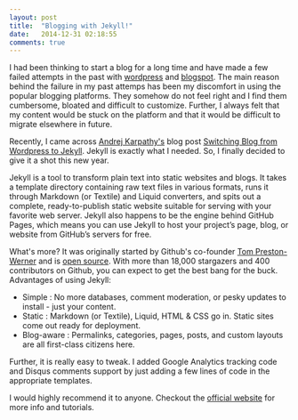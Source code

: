 ```yaml
---
layout: post
title:  "Blogging with Jekyll!"
date:   2014-12-31 02:18:55
comments: true
---
```

I had been thinking to start a blog for a long time and have made a few failed attempts in the past with [wordpress](https://apeeyush.wordpress.com/) and [blogspot](http://agarwalpeeyush.blogspot.in/). The main reason behind the failure in my past attemps has been my discomfort in using the popular blogging platforms. They somehow do not feel right and I find them cumbersome, bloated and difficult to customize. Further, I always felt that my content would be stuck on the platform and that it would be difficult to migrate elsewhere in future.

Recently, I came across [Andrej Karpathy's](http://cs.stanford.edu/people/karpathy/) blog post [Switching Blog from Wordpress to Jekyll](https://karpathy.github.io/2014/07/01/switching-to-jekyll/). Jekyll is exactly what I needed. So, I finally decided to give it a shot this new year.

Jekyll is a tool to transform plain text into static websites and blogs. It takes a template directory containing raw text files in various formats, runs it through Markdown (or Textile) and Liquid converters, and spits out a complete, ready-to-publish static website suitable for serving with your favorite web server. Jekyll also happens to be the engine behind GitHub Pages, which means you can use Jekyll to host your project’s page, blog, or website from GitHub’s servers for free.

What's more? It was originally started by Github's co-founder [Tom Preston-Werner](https://github.com/mojombo) and is [open source](https://github.com/jekyll/jekyll). With more than 18,000 stargazers and 400 contributors on Github, you can expect to get the best bang for the buck. Advantages of using Jekyll:

- Simple : No more databases, comment moderation, or pesky updates to install - just your content.
- Static : Markdown (or Textile), Liquid, HTML & CSS go in. Static sites come out ready for deployment.
- Blog-aware : Permalinks, categories, pages, posts, and custom layouts are all first-class citizens here.

Further, it is really easy to tweak. I added Google Analytics tracking code and Disqus comments support by just adding a few lines of code in the appropriate templates.

I would highly recommend it to anyone. Checkout the [official website](http://jekyllrb.com/) for more info and tutorials.
